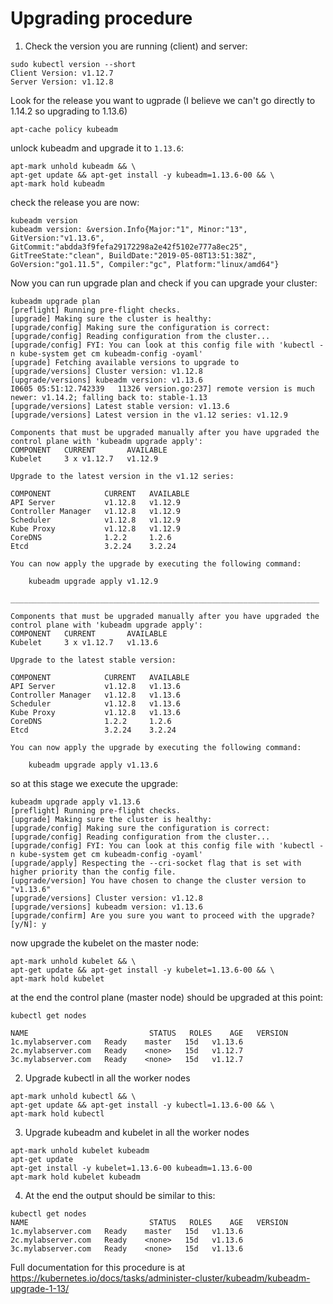 # Upgrading procedure

1. Check the version you are running (client) and server:

```
sudo kubectl version --short
Client Version: v1.12.7
Server Version: v1.12.8
```

Look for the release you want to ugprade (I believe we can't go directly to 1.14.2 so upgrading to 1.13.6)
```
apt-cache policy kubeadm
```


unlock kubeadm and upgrade it to `1.13.6`:

```
apt-mark unhold kubeadm && \
apt-get update && apt-get install -y kubeadm=1.13.6-00 && \
apt-mark hold kubeadm
```

check the release you are now:

```
kubeadm version
kubeadm version: &version.Info{Major:"1", Minor:"13", GitVersion:"v1.13.6", GitCommit:"abdda3f9fefa29172298a2e42f5102e777a8ec25", GitTreeState:"clean", BuildDate:"2019-05-08T13:51:38Z", GoVersion:"go1.11.5", Compiler:"gc", Platform:"linux/amd64"}
```

Now you can run upgrade plan and check if you can upgrade your cluster:

```
kubeadm upgrade plan
[preflight] Running pre-flight checks.
[upgrade] Making sure the cluster is healthy:
[upgrade/config] Making sure the configuration is correct:
[upgrade/config] Reading configuration from the cluster...
[upgrade/config] FYI: You can look at this config file with 'kubectl -n kube-system get cm kubeadm-config -oyaml'
[upgrade] Fetching available versions to upgrade to
[upgrade/versions] Cluster version: v1.12.8
[upgrade/versions] kubeadm version: v1.13.6
I0605 05:51:12.742339   11326 version.go:237] remote version is much newer: v1.14.2; falling back to: stable-1.13
[upgrade/versions] Latest stable version: v1.13.6
[upgrade/versions] Latest version in the v1.12 series: v1.12.9

Components that must be upgraded manually after you have upgraded the control plane with 'kubeadm upgrade apply':
COMPONENT   CURRENT       AVAILABLE
Kubelet     3 x v1.12.7   v1.12.9

Upgrade to the latest version in the v1.12 series:

COMPONENT            CURRENT   AVAILABLE
API Server           v1.12.8   v1.12.9
Controller Manager   v1.12.8   v1.12.9
Scheduler            v1.12.8   v1.12.9
Kube Proxy           v1.12.8   v1.12.9
CoreDNS              1.2.2     1.2.6
Etcd                 3.2.24    3.2.24

You can now apply the upgrade by executing the following command:

	kubeadm upgrade apply v1.12.9

_____________________________________________________________________

Components that must be upgraded manually after you have upgraded the control plane with 'kubeadm upgrade apply':
COMPONENT   CURRENT       AVAILABLE
Kubelet     3 x v1.12.7   v1.13.6

Upgrade to the latest stable version:

COMPONENT            CURRENT   AVAILABLE
API Server           v1.12.8   v1.13.6
Controller Manager   v1.12.8   v1.13.6
Scheduler            v1.12.8   v1.13.6
Kube Proxy           v1.12.8   v1.13.6
CoreDNS              1.2.2     1.2.6
Etcd                 3.2.24    3.2.24

You can now apply the upgrade by executing the following command:

	kubeadm upgrade apply v1.13.6
```

so at this stage we execute the upgrade:

```
kubeadm upgrade apply v1.13.6
[preflight] Running pre-flight checks.
[upgrade] Making sure the cluster is healthy:
[upgrade/config] Making sure the configuration is correct:
[upgrade/config] Reading configuration from the cluster...
[upgrade/config] FYI: You can look at this config file with 'kubectl -n kube-system get cm kubeadm-config -oyaml'
[upgrade/apply] Respecting the --cri-socket flag that is set with higher priority than the config file.
[upgrade/version] You have chosen to change the cluster version to "v1.13.6"
[upgrade/versions] Cluster version: v1.12.8
[upgrade/versions] kubeadm version: v1.13.6
[upgrade/confirm] Are you sure you want to proceed with the upgrade? [y/N]: y
```

now upgrade the kubelet on the master node:

```
apt-mark unhold kubelet && \
apt-get update && apt-get install -y kubelet=1.13.6-00 && \
apt-mark hold kubelet
```

at the end the control plane (master node) should be upgraded at this point:

```
kubectl get nodes

NAME                           STATUS   ROLES    AGE   VERSION
1c.mylabserver.com   Ready    master   15d   v1.13.6
2c.mylabserver.com   Ready    <none>   15d   v1.12.7
3c.mylabserver.com   Ready    <none>   15d   v1.12.7
```

2. Upgrade kubectl in all the worker nodes


```
apt-mark unhold kubectl && \
apt-get update && apt-get install -y kubectl=1.13.6-00 && \
apt-mark hold kubectl
```

3. Upgrade kubeadm and kubelet in all the worker nodes

```
apt-mark unhold kubelet kubeadm
apt-get update
apt-get install -y kubelet=1.13.6-00 kubeadm=1.13.6-00
apt-mark hold kubelet kubeadm
```

4. At the end the output should be similar to this:

```
kubectl get nodes
NAME                           STATUS   ROLES    AGE   VERSION
1c.mylabserver.com   Ready    master   15d   v1.13.6
2c.mylabserver.com   Ready    <none>   15d   v1.13.6
3c.mylabserver.com   Ready    <none>   15d   v1.13.6
```

Full documentation for this procedure is at https://kubernetes.io/docs/tasks/administer-cluster/kubeadm/kubeadm-upgrade-1-13/